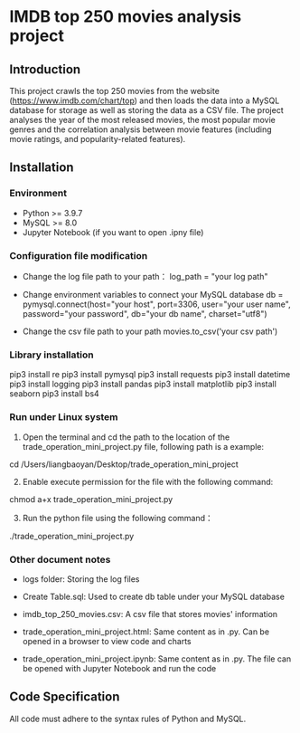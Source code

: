 # IMDB top 250 movies analysis project 

## Introduction

This project crawls the top 250 movies from the website (https://www.imdb.com/chart/top) and then loads the data into a MySQL database for storage as well as storing the data as a CSV file. The project analyses the year of the most released movies, the most popular movie genres and the correlation analysis between movie features (including movie ratings, and popularity-related features).

## Installation

### Environment

- Python >= 3.9.7
- MySQL >= 8.0
- Jupyter Notebook (if you want to open .ipny file)

### Configuration file modification

- Change the log file path to your path：
log_path = "your log path"

- Change environment variables to connect your MySQL database
db = pymysql.connect(host="your host",
                         port=3306,
                         user="your user name",
                         password="your password",
                         db="your db name",
                         charset="utf8")

- Change the csv file path to your path
movies.to_csv('your csv path')

### Library installation

pip3 install re
pip3 install pymysql
pip3 install requests
pip3 install datetime
pip3 install logging
pip3 install pandas
pip3 install matplotlib
pip3 install seaborn
pip3 install bs4

### Run under Linux system

1. Open the terminal and cd the path to the location of the trade_operation_mini_project.py file, following path is a example: 

cd /Users/liangbaoyan/Desktop/trade_operation_mini_project

2. Enable execute permission for the file with the following command:

chmod a+x trade_operation_mini_project.py

3. Run the python file using the following command：

./trade_operation_mini_project.py


### Other document notes

- logs folder: Storing the log files

- Create Table.sql: Used to create db table under your MySQL database

- imdb_top_250_movies.csv: A csv file that stores movies' information

- trade_operation_mini_project.html: Same content as in .py. Can be opened in a browser to view code and charts

- trade_operation_mini_project.ipynb: Same content as in .py. The file can be opened with Jupyter Notebook and run the code

## Code Specification

All code must adhere to the syntax rules of Python and MySQL.



